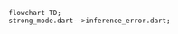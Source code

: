 <!---
Generated by https://github.com/polina-c/layerlens
Dependencies that create loop are markes with `!`.
-->

```mermaid
flowchart TD;
strong_mode.dart-->inference_error.dart;
```

